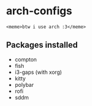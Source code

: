 # arch-configs
`<meme>btw i use arch :3</meme>`

## Packages installed
- compton
- fish
- i3-gaps (with xorg)
- kitty
- polybar
- rofi
- sddm
